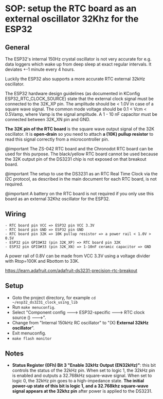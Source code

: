 # SOP: setup the RTC board as an external oscillator 32Khz for the ESP32

## General
The ESP32's internal 150Hz crystal oscillator is not very accurate for e.g. data loggers which wake up from deep sleep at exact regular intervals. It deviates +-1 minute every 4 hours.

Luckily the ESP32 also supports a more accurate RTC external 32kHz oscillator.

The ESP32 hardware design guidelines (as documented in KConfig ESP32_RTC_CLOCK_SOURCE) state that the external clock signal must be connected to the 32K_XP pin. The amplitude should be < 1.0V in case of a square wave signal. The common mode voltage should be 0.1 < Vcm < 0.5Vamp, where Vamp is the signal amplitude. A 1 - 10 nF capacitor must be connected between 32K_XN pin and GND.

**The 32K pin of the RTC board** is the square wave output signal of the 32K oscillator. It is **open-drain** so you need to attach **a (10K) pullup resistor** to read this signal correctly from a microcontroller pin.

@important The ZS-042 RTC board and the Chronodot RTC board can be used for this purpose. The black/yellow RTC board cannot be used because the 32K output pin of the DS3231 chip is not exposed on that breakout board.

@important The setup to use the DS3231 as an RTC Real Time Clock via the I2C protocol, as described in the main document for each RTC board, is not required.

@important A battery on the RTC board is not required if you only use this board as an external 32Khz oscillator for the ESP32.



## Wiring
```
- RTC board pin VCC => ESP32 pin VCC 3.3V
- RTC board pin GND => ESP32 pin GND
- RTC board pin 32K => 10K pullup resistor => a power rail < 1.0V > 0.5V
- ESP32 pin GPIO#32 (pin 32K_XP) => RTC board pin 32K
- ESP32 pin GPIO#33 (pin 32K_XN) => 1-10nF ceramic capacitor => GND
```

A power rail of 0.8V can be made from VCC 3.3V using a voltage divider with Rtop=100K and Rbottom to 33K.

https://learn.adafruit.com/adafruit-ds3231-precision-rtc-breakout



## Setup

- Goto the project directory, for example `cd ~/esp32_ds3231_clock_using_lib`
- Run `make menuconfig`.
- Select "Component config  ---> ESP32-specific  ---> RTC clock source ()  --->".
- Change from "Internal 150kHz RC oscillator" to "(X)  **External 32kHz oscillator**".
- Exit menuconfig.
- `make flash monitor`



## Notes
- **Status Register (0Fh) Bit 3 "Enable 32kHz Output (EN32kHz)"**: this bit controls the status of the 32kHz pin. When set to logic 1, the 32kHz pin is enabled and outputs a 32.768kHz square-wave signal. When set to logic 0, the 32kHz pin goes to a high-impedance state. **The initial power-up state of this bit is logic 1, and a 32.768khz square-wave signal appears at the 32khz pin** after power is applied to the DS3231.

